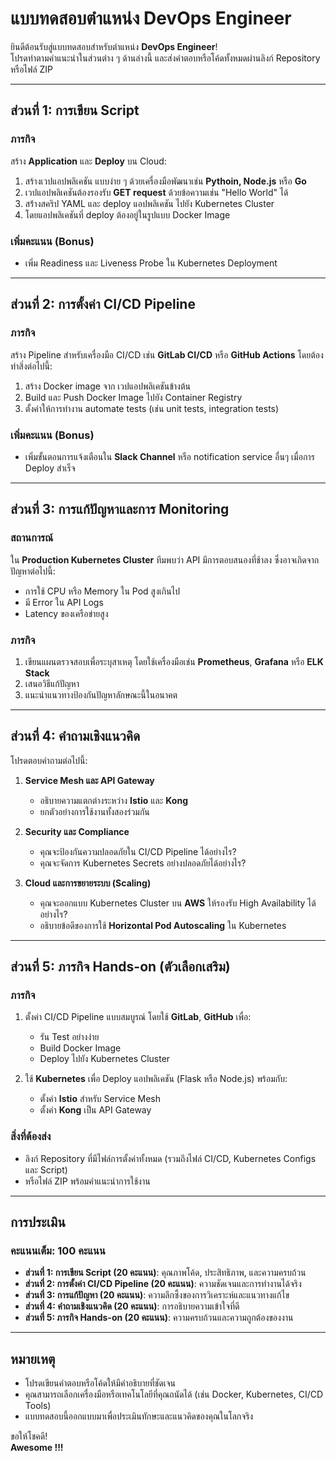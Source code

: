 # แบบทดสอบตำแหน่ง DevOps Engineer  

ยินดีต้อนรับสู่แบบทดสอบสำหรับตำแหน่ง **DevOps Engineer**!  
โปรดทำตามคำแนะนำในส่วนต่าง ๆ ด้านล่างนี้ และส่งคำตอบหรือโค้ดทั้งหมดผ่านลิงก์ Repository หรือไฟล์ ZIP  

---

## **ส่วนที่ 1: การเขียน Script**  
### ภารกิจ  
สร้าง **Application** และ **Deploy** บน Cloud:
1. สร้างเวปแอปพลิเคชัน แบบง่าย ๆ ด้วยเครื่องมือพัฒนาเช่น **Pythoin, Node.js** หรือ **Go**
2. เวปแอปพลิเคชันต้องรองรับ **GET request** ด้วยข้อความเช่น "Hello World" ได้
3. สร้่างสคริป YAML และ deploy แอปพลิเคชัน ไปยัง Kubernetes Cluster 
4. โดยแอปพลิเคชันที่ deploy ต้องอยู่ในรูปแบบ Docker Image   

### เพิ่มคะแนน (Bonus)  
- เพิ่ม Readiness และ Liveness Probe ใน Kubernetes Deployment  

---

## **ส่วนที่ 2: การตั้งค่า CI/CD Pipeline**  
### ภารกิจ  
สร้าง Pipeline สำหรับเครื่องมือ CI/CD เช่น **GitLab CI/CD** หรือ **GitHub Actions** โดยต้องทำสิ่งต่อไปนี้:  
1. สร้าง Docker image จาก เวปแอปพลิเคชันข้างต้น
2. Build และ Push Docker Image ไปยัง Container Registry  
3. ตั้งค่าให้การทำงาน automate tests (เช่น unit tests, integration tests)

### เพิ่มคะแนน (Bonus)  
- เพิ่มขั้นตอนการแจ้งเตือนใน **Slack Channel** หรือ notification service อื่นๆ เมื่อการ Deploy สำเร็จ  

---

## **ส่วนที่ 3: การแก้ปัญหาและการ Monitoring**  
### สถานการณ์  
ใน **Production Kubernetes Cluster** ทีมพบว่า API มีการตอบสนองที่ช้าลง ซึ่งอาจเกิดจากปัญหาต่อไปนี้:  
- การใช้ CPU หรือ Memory ใน Pod สูงเกินไป  
- มี Error ใน API Logs  
- Latency ของเครือข่ายสูง  

### ภารกิจ  
1. เขียนแผนตรวจสอบเพื่อระบุสาเหตุ โดยใช้เครื่องมือเช่น **Prometheus**, **Grafana** หรือ **ELK Stack**  
2. เสนอวิธีแก้ปัญหา  
3. แนะนำแนวทางป้องกันปัญหาลักษณะนี้ในอนาคต  

---

## **ส่วนที่ 4: คำถามเชิงแนวคิด**  
โปรดตอบคำถามต่อไปนี้:  
1. **Service Mesh และ API Gateway**  
   - อธิบายความแตกต่างระหว่าง **Istio** และ **Kong**  
   - ยกตัวอย่างการใช้งานทั้งสองร่วมกัน  

2. **Security และ Compliance**  
   - คุณจะป้องกันความปลอดภัยใน CI/CD Pipeline ได้อย่างไร?  
   - คุณจะจัดการ Kubernetes Secrets อย่างปลอดภัยได้อย่างไร?  

3. **Cloud และการขยายระบบ (Scaling)**  
   - คุณจะออกแบบ Kubernetes Cluster บน **AWS** ให้รองรับ High Availability ได้อย่างไร?  
   - อธิบายข้อดีของการใช้ **Horizontal Pod Autoscaling** ใน Kubernetes  

---

## **ส่วนที่ 5: ภารกิจ Hands-on (ตัวเลือกเสริม)**  
### ภารกิจ  
1. ตั้งค่า CI/CD Pipeline แบบสมบูรณ์ โดยใช้ **GitLab**, **GitHub** เพื่อ:  
   - รัน Test อย่างง่าย  
   - Build Docker Image  
   - Deploy ไปยัง Kubernetes Cluster  

2. ใช้ **Kubernetes** เพื่อ Deploy แอปพลิเคชัน (Flask หรือ Node.js) พร้อมกับ:  
   - ตั้งค่า **Istio** สำหรับ Service Mesh  
   - ตั้งค่า **Kong** เป็น API Gateway  

### สิ่งที่ต้องส่ง  
- ลิงก์ Repository ที่มีไฟล์การตั้งค่าทั้งหมด (รวมถึงไฟล์ CI/CD, Kubernetes Configs และ Script)  
- หรือไฟล์ ZIP พร้อมคำแนะนำการใช้งาน  

---

## การประเมิน  
### คะแนนเต็ม: 100 คะแนน  
- **ส่วนที่ 1: การเขียน Script (20 คะแนน)**: คุณภาพโค้ด, ประสิทธิภาพ, และความครบถ้วน  
- **ส่วนที่ 2: การตั้งค่า CI/CD Pipeline (20 คะแนน)**: ความชัดเจนและการทำงานได้จริง  
- **ส่วนที่ 3: การแก้ปัญหา (20 คะแนน)**: ความลึกซึ้งของการวิเคราะห์และแนวทางแก้ไข  
- **ส่วนที่ 4: คำถามเชิงแนวคิด (20 คะแนน)**: การอธิบายความเข้าใจที่ดี  
- **ส่วนที่ 5: ภารกิจ Hands-on (20 คะแนน)**: ความครบถ้วนและความถูกต้องของงาน  

---

## หมายเหตุ  
- โปรดเขียนคำตอบหรือโค้ดให้มีคำอธิบายที่ชัดเจน  
- คุณสามารถเลือกเครื่องมือหรือเทคโนโลยีที่คุณถนัดได้ (เช่น Docker, Kubernetes, CI/CD Tools)  
- แบบทดสอบนี้ออกแบบมาเพื่อประเมินทักษะและแนวคิดของคุณในโลกจริง  

ขอให้โชคดี!  
**Awesome !!!**
